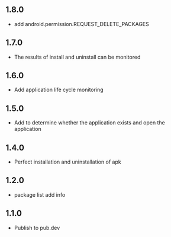 ## 1.8.0
* add android.permission.REQUEST_DELETE_PACKAGES

## 1.7.0
* The results of install and uninstall can be monitored

## 1.6.0
* Add application life cycle monitoring

## 1.5.0
* Add to determine whether the application exists and open the application

## 1.4.0
* Perfect installation and uninstallation of apk

## 1.2.0
* package list add info


## 1.1.0
* Publish to pub.dev

